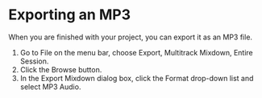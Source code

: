 # Exporting an MP3

When you are finished with your project, you can export it as an MP3 file. 

1. Go to File on the menu bar, choose Export, Multitrack Mixdown, Entire Session. 
2. Click the Browse button.
3. In the Export Mixdown dialog box, click the Format drop-down list and select MP3 Audio.

